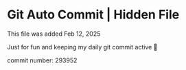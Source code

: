 # Git Auto Commit | Hidden File

This file was added Feb 12, 2025

Just for fun and keeping my daily git commit active 🤪

commit number: 293952
